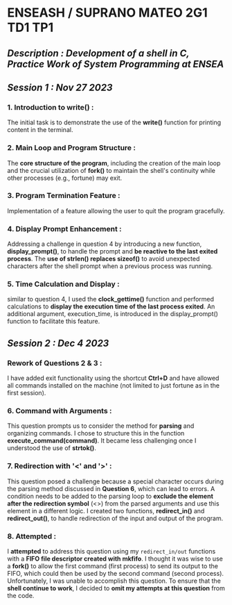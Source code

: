 # ENSEASH / SUPRANO MATEO 2G1 TD1 TP1
## _Description : Development of a shell in C, Practice Work of System Programming at **ENSEA**_
## _Session 1 : Nov 27 2023_
### 1. Introduction to write() :
The initial task is to demonstrate the use of the **write()** function for printing content in the terminal.

### 2. Main Loop and Program Structure :
The **core structure of the program**, including the creation of the main loop and the crucial utilization of **fork()** to maintain the shell's continuity while other processes (e.g., fortune) may exit.

### 3. Program Termination Feature :
Implementation of a feature allowing the user to quit the program gracefully.

### 4. Display Prompt Enhancement :
Addressing a challenge in question 4 by introducing a new function, **display_prompt()**, to handle the prompt and **be reactive to the last exited process**. The **use of strlen() replaces sizeof()** to avoid unexpected characters after the shell prompt when a previous process was running.

### 5. Time Calculation and Display :
similar to question 4, I used the **clock_gettime()** function and performed calculations to **display the execution time of the last process exited**. An additional argument, execution_time, is introduced in the display_prompt() function to facilitate this feature.

## _Session 2 : Dec 4 2023_

### Rework of Questions 2 & 3 :
I have added exit functionality using the shortcut **Ctrl+D** and have allowed all commands installed on the machine (not limited to just fortune as in the first session).

### 6. Command with Arguments :
This question prompts us to consider the method for **parsing** and organizing commands. I chose to structure this in the function **execute_command(command)**. It became less challenging once I understood the use of **strtok()**.

### 7. Redirection with '<' and '>' :
This question posed a challenge because a special character occurs during the parsing method discussed in **Question 6**, which can lead to errors. A condition needs to be added to the parsing loop to **exclude the element after the redirection symbol** (<>) from the parsed arguments and use this element in a different logic. I created two functions, **redirect_in()** and **redirect_out()**, to handle redirection of the input and output of the program.

### 8. Attempted :
I **attempted** to address this question using my `redirect_in/out` functions with a **FIFO file descriptor created with mkfifo**. I thought it was wise to use a **fork()** to allow the first command (first process) to send its output to the FIFO, which could then be used by the second command (second process). Unfortunately, I was unable to accomplish this question. To ensure that the **shell continue to work**, I decided to **omit my attempts at this question** from the code.

